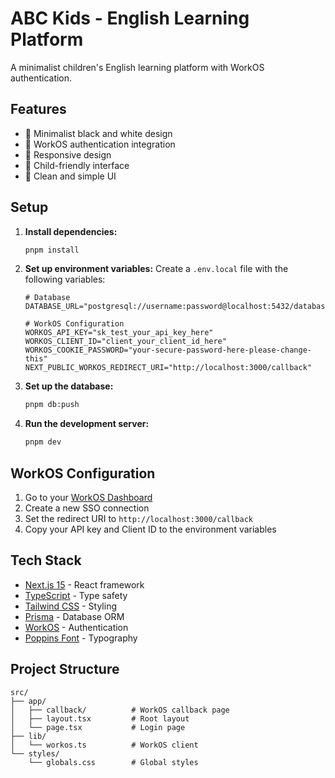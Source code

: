 # ABC Kids - English Learning Platform

A minimalist children's English learning platform with WorkOS authentication.

## Features

- 🎨 Minimalist black and white design
- 🔐 WorkOS authentication integration
- 📱 Responsive design
- 👶 Child-friendly interface
- 🎯 Clean and simple UI

## Setup

1. **Install dependencies:**
   ```bash
   pnpm install
   ```

2. **Set up environment variables:**
   Create a `.env.local` file with the following variables:
   ```env
   # Database
   DATABASE_URL="postgresql://username:password@localhost:5432/database_name"
   
   # WorkOS Configuration
   WORKOS_API_KEY="sk_test_your_api_key_here"
   WORKOS_CLIENT_ID="client_your_client_id_here"
   WORKOS_COOKIE_PASSWORD="your-secure-password-here-please-change-this"
   NEXT_PUBLIC_WORKOS_REDIRECT_URI="http://localhost:3000/callback"
   ```

3. **Set up the database:**
   ```bash
   pnpm db:push
   ```

4. **Run the development server:**
   ```bash
   pnpm dev
   ```

## WorkOS Configuration

1. Go to your [WorkOS Dashboard](https://dashboard.workos.com/)
2. Create a new SSO connection
3. Set the redirect URI to `http://localhost:3000/callback`
4. Copy your API key and Client ID to the environment variables

## Tech Stack

- [Next.js 15](https://nextjs.org/) - React framework
- [TypeScript](https://www.typescriptlang.org/) - Type safety
- [Tailwind CSS](https://tailwindcss.com/) - Styling
- [Prisma](https://www.prisma.io/) - Database ORM
- [WorkOS](https://workos.com/) - Authentication
- [Poppins Font](https://fonts.google.com/specimen/Poppins) - Typography

## Project Structure

```
src/
├── app/
│   ├── callback/          # WorkOS callback page
│   ├── layout.tsx         # Root layout
│   └── page.tsx           # Login page
├── lib/
│   └── workos.ts          # WorkOS client
└── styles/
    └── globals.css        # Global styles
```
